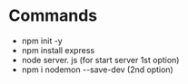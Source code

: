 # Commands 
* npm init -y 
* npm install express
* node server. js (for start server 1st option)
* npm i nodemon --save-dev (2nd option)
